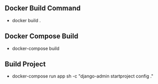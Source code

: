 ## Docker Build Command
- docker build .

## Docker Compose Build
- docker-compose build

## Build Project
- docker-compose run app sh -c "django-admin startproject config ."